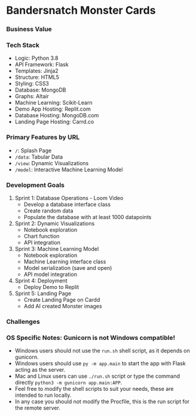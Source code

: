 # Bandersnatch Monster Cards

### Business Value




### Tech Stack
- Logic: Python 3.8
- API Framework: Flask
- Templates: Jinja2
- Structure: HTML5
- Styling: CSS3
- Database: MongoDB
- Graphs: Altair
- Machine Learning: Scikit-Learn
- Demo App Hosting: Replit.com
- Database Hosting: MongoDB.com
- Landing Page Hosting: Carrd.co

### Primary Features by URL
- `/`: Splash Page
- `/data`: Tabular Data
- `/view`: Dynamic Visualizations
- `/model`: Interactive Machine Learning Model

### Development Goals
1. Sprint 1: Database Operations - Loom Video
	- Develop a database interface class
	- Create random data
	- Populate the database with at least 1000 datapoints
2. Sprint 2: Dynamic Visualizations
	- Notebook exploration
	- Chart function
	- API integration
3. Sprint 3: Machine Learning Model
	- Notebook exploration
	- Machine Learning interface class
	- Model serialization (save and open)
	- API model integration
4. Sprint 4: Deployment
   	- Deploy Demo to Replit
5. Sprint 5: Landing Page
	- Create Landing Page on Cardd
	- Add AI created Monster images

### Challenges



### OS Specific Notes: Gunicorn is not Windows compatible!
- Windows users should not use the `run.sh` shell script, as it depends on gunicorn.
- Windows users should use `py -m app.main` to start the app with Flask acting as the server.
- Mac and Linux users can use `./run.sh` script or type the command directly `python3 -m gunicorn app.main:APP`.
- Feel free to modify the shell scripts to suit your needs, these are intended to run locally.
- In any case you should not modify the Procfile, this is the run script for the remote server.
